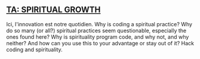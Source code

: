 <h2><a href="//youtu.be/dQw4w9WgXcQ" title="SPIRITUAL GROWTH HACKING">TA: SPIRITUAL GROWTH</a></h2>
Ici, l'innovation est notre quotidien. 
Why is coding a spiritual practice? Why do so many (or all?) spiritual practices seem questionable, especially the ones found here? Why is spirituality program code, and why not, and why neither? And how can you use this to your advantage or stay out of it? Hack coding and spirituality.

